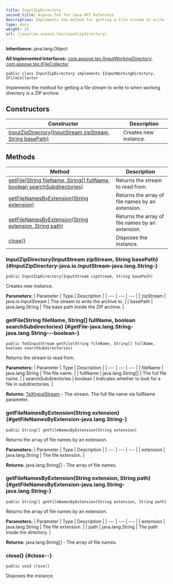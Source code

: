 ```yaml
---
title: InputZipDirectory
second_title: Aspose.TeX for Java API Reference
description: Implements the method for getting a file stream to write to when working directory is a ZIP archive.
type: docs
weight: 15
url: /java/com.aspose.tex/inputzipdirectory/
---
```

**Inheritance:**
java.lang.Object

**All Implemented Interfaces:**
[com.aspose.tex.IInputWorkingDirectory](../../com.aspose.tex/iinputworkingdirectory), [com.aspose.tex.IFileCollector](../../com.aspose.tex/ifilecollector)
```
public class InputZipDirectory implements IInputWorkingDirectory, IFileCollector
```

Implements the method for getting a file stream to write to when working directory is a ZIP archive.
## Constructors

| Constructor | Description |
| --- | --- |
| [InputZipDirectory(InputStream zipStream, String basePath)](#InputZipDirectory-java.io.InputStream-java.lang.String-) | Creates new instance. |
## Methods

| Method | Description |
| --- | --- |
| [getFile(String fileName, String[] fullName, boolean searchSubdirectories)](#getFile-java.lang.String-java.lang.String---boolean-) | Returns the stream to read from. |
| [getFileNamesByExtension(String extension)](#getFileNamesByExtension-java.lang.String-) | Returns the array of file names by an extension. |
| [getFileNamesByExtension(String extension, String path)](#getFileNamesByExtension-java.lang.String-java.lang.String-) | Returns the array of file names by an extension. |
| [close()](#close--) | Disposes the instance. |
### InputZipDirectory(InputStream zipStream, String basePath) {#InputZipDirectory-java.io.InputStream-java.lang.String-}
```
public InputZipDirectory(InputStream zipStream, String basePath)
```


Creates new instance.

**Parameters:**
| Parameter | Type | Description |
| --- | --- | --- |
| zipStream | java.io.InputStream | The stream to write the archive to. |
| basePath | java.lang.String | The base path inside the ZIP archive. |

### getFile(String fileName, String[] fullName, boolean searchSubdirectories) {#getFile-java.lang.String-java.lang.String---boolean-}
```
public TeXInputStream getFile(String fileName, String[] fullName, boolean searchSubdirectories)
```


Returns the stream to read from.

**Parameters:**
| Parameter | Type | Description |
| --- | --- | --- |
| fileName | java.lang.String | The file name. |
| fullName | java.lang.String[] | The full file name. |
| searchSubdirectories | boolean | Indicates whether to look for a file in subdirectories. |

**Returns:**
[TeXInputStream](../../com.aspose.tex/texinputstream) - The stream. The full file name via  fullName  parameter.
### getFileNamesByExtension(String extension) {#getFileNamesByExtension-java.lang.String-}
```
public String[] getFileNamesByExtension(String extension)
```


Returns the array of file names by an extension.

**Parameters:**
| Parameter | Type | Description |
| --- | --- | --- |
| extension | java.lang.String | The file extension. |

**Returns:**
java.lang.String[] - The array of file names.
### getFileNamesByExtension(String extension, String path) {#getFileNamesByExtension-java.lang.String-java.lang.String-}
```
public String[] getFileNamesByExtension(String extension, String path)
```


Returns the array of file names by an extension.

**Parameters:**
| Parameter | Type | Description |
| --- | --- | --- |
| extension | java.lang.String | The file extension. |
| path | java.lang.String | The path inside the directory. |

**Returns:**
java.lang.String[] - The array of file names.
### close() {#close--}
```
public void close()
```


Disposes the instance.

